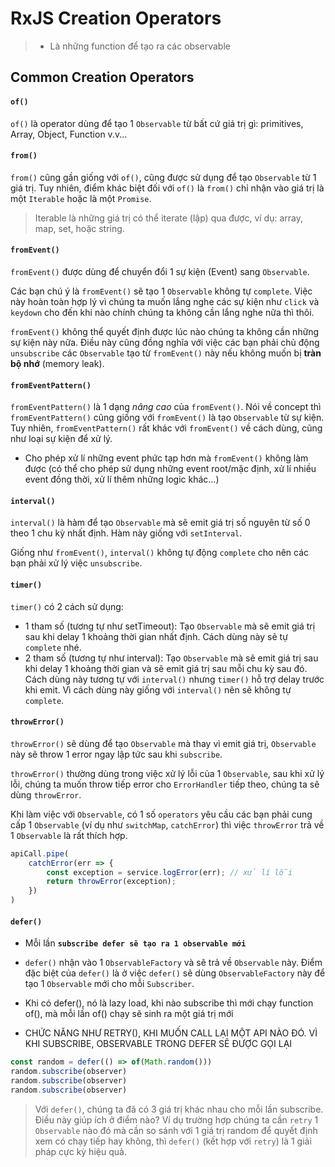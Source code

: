 # RxJS Creation Operators

> - Là những function để tạo ra các observable

## Common Creation Operators

#### `of()`

`of()` là operator dùng để tạo 1 `Observable` từ bất cứ giá trị gì: primitives, Array, Object, Function v.v... 

#### `from()`

`from()` cũng gần giống với `of()`, cũng được sử dụng để tạo `Observable` từ 1 giá trị. 
Tuy nhiên, điểm khác biệt đối với `of()` là `from()` chỉ nhận vào giá trị là một `Iterable` hoặc là một `Promise`.

> Iterable là những giá trị có thể iterate (lập) qua được, ví dụ: array, map, set, hoặc string.

#### `fromEvent()`

`fromEvent()` được dùng để chuyển đổi 1 sự kiện (Event) sang `Observable`.

Các bạn chú ý là `fromEvent()` sẽ tạo 1 `Observable` không tự `complete`. Việc này hoàn toàn hợp lý vì chúng ta muốn lắng nghe các sự kiện như `click` và `keydown` cho đến khi nào chính chúng ta không cần lắng nghe nữa thì thôi. 

`fromEvent()` không thể quyết định được lúc nào chúng ta không cần những sự kiện này nữa. Điều này cũng đồng nghĩa với việc các bạn phải chủ động `unsubscribe` các `Observable` tạo từ `fromEvent()` này nếu không muốn bị **tràn bộ nhớ** (memory leak).

#### `fromEventPattern()`

`fromEventPattern()` là 1 dạng _nâng cao_ của `fromEvent()`. Nói về concept thì `fromEventPattern()` cũng giống với `fromEvent()` là tạo `Observable` từ sự kiện. Tuy nhiên, `fromEventPattern()` rất khác với `fromEvent()` về cách dùng, cũng như loại sự kiện để xử lý. 

- Cho phép xử lí những event phức tạp hơn mà `fromEvent()` không làm được (có thể cho phép sử dụng những event root/mặc định, xử lí nhiều event đồng thời, xử lí thêm những logic khác...)
 
#### `interval()`

`interval()` là hàm để tạo `Observable` mà sẽ emit giá trị số nguyên từ số 0 theo 1 chu kỳ nhất định. Hàm này giống với `setInterval`.

Giống như `fromEvent()`, `interval()` không tự động `complete` cho nên các bạn phải xử lý việc `unsubscribe`.

#### `timer()`

`timer()` có 2 cách sử dụng:

- 1 tham số (tương tự như setTimeout): Tạo `Observable` mà sẽ emit giá trị sau khi delay 1 khoảng thời gian nhất định. Cách dùng này sẽ tự `complete` nhé.
- 2 tham số (tương tự như interval): Tạo `Observable` mà sẽ emit giá trị sau khi delay 1 khoảng thời gian và sẽ emit giá trị sau mỗi chu kỳ sau đó. Cách dùng này tương tự với `interval()` nhưng `timer()` hỗ trợ delay trước khi emit. Vì cách dùng này giống với `interval()` nên sẽ không tự `complete`.

#### `throwError()`

`throwError()` sẽ dùng để tạo `Observable` mà thay vì emit giá trị, `Observable` này sẽ throw 1 error ngay lập tức sau khi `subscribe`.

`throwError()` thường dùng trong việc xử lý lỗi của 1 `Observable`, sau khi xử lý lỗi, chúng ta muốn throw tiếp error cho `ErrorHandler` tiếp theo, chúng ta sẽ dùng `throwError`. 

Khi làm việc với `Observable`, có 1 số `operators` yêu cầu các bạn phải cung cấp 1 `Observable` (ví dụ như `switchMap`, `catchError`) thì việc `throwError` trả về 1 `Observable` là rất thích hợp.

```ts
apiCall.pipe(
    catchError(err => {
        const exception = service.logError(err); // xử lí lỗi
        return throwError(exception);
    })
)
```

#### `defer()`

- Mỗi lần **`subscribe defer sẽ tạo ra 1 observable mới`** 

- `defer()` nhận vào 1 `ObservableFactory` và sẽ trả về `Observable` này. Điểm đặc biệt của `defer()` là ở việc `defer()` sẽ dùng `ObservableFactory` này để tạo 1 `Observable` mới cho mỗi `Subscriber`.

- Khi có defer(), nó là lazy load, khi nào subscribe thì mới chạy function of(), mà mỗi lần of() chạy sẽ sinh ra một giá trị mới

- CHỨC NĂNG NHƯ RETRY(), KHI MUỐN CALL LẠI MỘT API NÀO ĐÓ. VÌ KHI SUBSCRIBE, OBSERVABLE TRONG DEFER SẼ ĐƯỢC GỌI LẠI

```ts
const random = defer(() => of(Math.random()))
random.subscribe(observer)
random.subscribe(observer)
random.subscribe(observer)
```

> Với `defer()`, chúng ta đã có 3 giá trị khác nhau cho mỗi lần subscribe. Điều này giúp ích ở điểm nào? Ví dụ trường hợp chúng ta cần `retry` 1 `Observable` nào đó mà cần so sánh với 1 giá trị random để quyết định xem có chạy tiếp hay không, thì `defer()` (kết hợp với `retry`) là 1 giải pháp cực kỳ hiệu quả.
